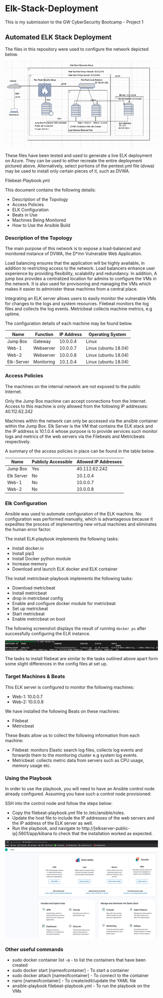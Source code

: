 # Elk-Stack-Deployment
This is my submission to the GW CyberSecurity Bootcamp - Project 1
## Automated ELK Stack Deployment

The files in this repository were used to configure the network depicted below.

![Network Diagram](https://github.com/jotieno/Elk-Stack-Deployment/blob/main/Images/Project1-NetworkDiagram.png)

These files have been tested and used to generate a live ELK deployment on Azure. They can be used to either recreate the entire deployment pictured above. Alternatively, select portions of the pentest.yml file (dvwa) may be used to install only certain pieces of it, such as DVWA.

 Filebeat-Playbook.yml 

This document contains the following details:
- Description of the Topology
- Access Policies
- ELK Configuration
- Beats in Use
- Machines Being Monitored
- How to Use the Ansible Build


### Description of the Topology

The main purpose of this network is to expose a load-balanced and monitored instance of DVWA, the D*mn Vulnerable Web Application.

Load balancing ensures that the application will be highly available, in addition to restricting access to the network. Load balancers enhance user experience by providing flexibility, scalability and redundancy. In addition, A jump box provides a centralized location for admins to configure the VMs in the network. It is also used for provisoning and managing the VMs which makes it easier to administer these machines from a central place. 

Integrating an ELK server allows users to easily monitor the vulnerable VMs for changes to the logs and system resources.
Filebeat monitors the log files and collects the log events. 
Metricbeat collects machine metrics, e.g uptime.

The configuration details of each machine may be found below.

| Name       | Function  | IP Address | Operating System     |
|------------|-----------|------------|----------------------|
| Jump Box   | Gateway   | 10.0.0.4   | Linux                |
| Web-1      | Webserver | 10.0.0.7   | Linux (ubuntu 18.04) |
| Web-2      | Webserver | 10.0.0.8   | Linux (ubuntu 18.04) |
| Elk-Server | Monitoring| 10.1.0.4   | Linux (ubuntu 18.04) |



### Access Policies

The machines on the internal network are not exposed to the public Internet. 

Only the Jump Box machine can accept connections from the Internet. Access to this machine is only allowed from the following IP addresses: 40.112.62.242

Machines within the network can only be accessed via the ansible container within the Jump Box. Elk Server is the VM that contains the ELK stack and the IP address is 10.1.0.4 whose purpose is to provide services such monitor logs and metrics of the web servers via the Filebeats and Metricbeats respectively.

A summary of the access policies in place can be found in the table below.

| Name       | Publicly Accessible | Allowed IP Addresses |
|------------|---------------------|----------------------|
| Jump Box   | Yes                 | 40.112.62.242        |
| Elk Server | No                  | 10.1.0.4             |
| Web-1      | No                  | 10.0.0.7             |
| Web-2      | No                  | 10.0.0.8             |

### Elk Configuration

Ansible was used to automate configuration of the ELK machine. No configuration was performed manually, which is advantageous because it expedites the process of implementing new virtual machines and eliminates the human error factor.

The install ELK-playbook implements the following tasks:
- Install docker.io
- Install pip3
- Install Docker python module
- Increase memory
- Download and launch ELK docker and ELK container

The install metricbeat-playbook implements the following tasks:
- Download metricbeat
- Install metricbeat
- drop in metricbeat config
- Enable and configure docker module for metricbeat
- Set up metricbeat
- Start metricbeat
- Enable metricbeat on boot

The following screenshot displays the result of running `docker ps` after successfully configuring the ELK instance.

![ELK Docker](https://github.com/jotieno/Elk-Stack-Deployment/blob/main/Images/ELD-Docker-ps-Output.png)

The tasks to install filebeat are similar to the tasks outlined above apart form some slight differences in the config files at set up.

### Target Machines & Beats
This ELK server is configured to monitor the following machines:
- Web-1: 10.0.0.7
- Web-2: 10.0.0.8

We have installed the following Beats on these machines:
- Filebeat
- Metricbeat

These Beats allow us to collect the following information from each machine:
- Filebeat: monitors Elastic search log files, collects log events and forwards them to the monitoring cluster e.g system log events.
- Metricbeat: collects metric data from servers such as CPU usage, memory usage etc.

### Using the Playbook
In order to use the playbook, you will need to have an Ansible control node already configured. Assuming you have such a control node provisioned: 

SSH into the control node and follow the steps below:
- Copy the filebeat-playbook.yml file to /etc/ansible/roles.
- Update the host file to include the IP addresses of the web servers and the IP address of the ELK server as well.
- Run the playbook, and navigate to http://[elkserver-public-ip]:5601/app/kibana to check that the installation worked as expected.

![ELK Evidence](https://github.com/jotieno/Elk-Stack-Deployment/blob/main/Images/ELK-Evidence-Kibana.png)


### Other useful commands
- sudo docker container list -a - to list the containers that have been created
- sudo docker start [nameofcontainer] - To start a container
- sudo docker attach [nameofcontainer] - To connect to the container
- nano [nameofcontainer] - To create/edit/update the YAML file
- ansible-playbook filebeat-playbook.yml - To run the playbook on the VMs
 